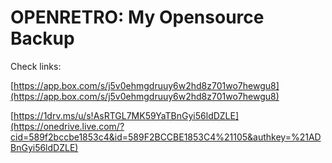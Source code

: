 OPENRETRO: My Opensource Backup
===============================

Check links:

[https://app.box.com/s/j5v0ehmgdruuy6w2hd8z701wo7hewgu8](https://app.box.com/s/j5v0ehmgdruuy6w2hd8z701wo7hewgu8)
 
[https://1drv.ms/u/s!AsRTGL7MK59YaTBnGyi56ldDZLE](https://onedrive.live.com/?cid=589f2bccbe1853c4&id=589F2BCCBE1853C4%21105&authkey=%21ADBnGyi56ldDZLE) 
